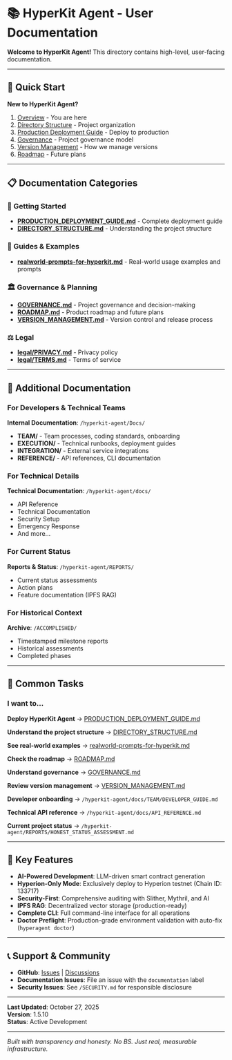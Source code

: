 # 📚 HyperKit Agent - User Documentation

**Welcome to HyperKit Agent!** This directory contains high-level, user-facing documentation.

---

## 🎯 Quick Start

**New to HyperKit Agent?**
1. [Overview](./README.md) - You are here
2. [Directory Structure](./DIRECTORY_STRUCTURE.md) - Project organization
3. [Production Deployment Guide](./PRODUCTION_DEPLOYMENT_GUIDE.md) - Deploy to production
4. [Governance](./GOVERNANCE.md) - Project governance model
5. [Version Management](./VERSION_MANAGEMENT.md) - How we manage versions
6. [Roadmap](./ROADMAP.md) - Future plans

---

## 📋 Documentation Categories

### 🚀 Getting Started
- **[PRODUCTION_DEPLOYMENT_GUIDE.md](PRODUCTION_DEPLOYMENT_GUIDE.md)** - Complete deployment guide
- **[DIRECTORY_STRUCTURE.md](DIRECTORY_STRUCTURE.md)** - Understanding the project structure

### 📖 Guides & Examples
- **[realworld-prompts-for-hyperkit.md](realworld-prompts-for-hyperkit.md)** - Real-world usage examples and prompts

### 🏛️ Governance & Planning
- **[GOVERNANCE.md](GOVERNANCE.md)** - Project governance and decision-making
- **[ROADMAP.md](ROADMAP.md)** - Product roadmap and future plans
- **[VERSION_MANAGEMENT.md](VERSION_MANAGEMENT.md)** - Version control and release process

### ⚖️ Legal
- **[legal/PRIVACY.md](legal/PRIVACY.md)** - Privacy policy
- **[legal/TERMS.md](legal/TERMS.md)** - Terms of service

---

## 🔗 Additional Documentation

### For Developers & Technical Teams
**Internal Documentation**: `/hyperkit-agent/Docs/`
- **TEAM/** - Team processes, coding standards, onboarding
- **EXECUTION/** - Technical runbooks, deployment guides
- **INTEGRATION/** - External service integrations
- **REFERENCE/** - API references, CLI documentation

### For Technical Details
**Technical Documentation**: `/hyperkit-agent/docs/`
- API Reference
- Technical Documentation
- Security Setup
- Emergency Response
- And more...

### For Current Status
**Reports & Status**: `/hyperkit-agent/REPORTS/`
- Current status assessments
- Action plans
- Feature documentation (IPFS RAG)

### For Historical Context
**Archive**: `/ACCOMPLISHED/`
- Timestamped milestone reports
- Historical assessments
- Completed phases

---

## 🎯 Common Tasks

### I want to...

**Deploy HyperKit Agent**
→ [PRODUCTION_DEPLOYMENT_GUIDE.md](PRODUCTION_DEPLOYMENT_GUIDE.md)

**Understand the project structure**
→ [DIRECTORY_STRUCTURE.md](DIRECTORY_STRUCTURE.md)

**See real-world examples**
→ [realworld-prompts-for-hyperkit.md](realworld-prompts-for-hyperkit.md)

**Check the roadmap**
→ [ROADMAP.md](ROADMAP.md)

**Understand governance**
→ [GOVERNANCE.md](GOVERNANCE.md)

**Review version management**
→ [VERSION_MANAGEMENT.md](VERSION_MANAGEMENT.md)

**Developer onboarding**
→ `/hyperkit-agent/docs/TEAM/DEVELOPER_GUIDE.md`

**Technical API reference**
→ `/hyperkit-agent/docs/API_REFERENCE.md`

**Current project status**
→ `/hyperkit-agent/REPORTS/HONEST_STATUS_ASSESSMENT.md`

---

## 🌟 Key Features

- **AI-Powered Development**: LLM-driven smart contract generation
- **Hyperion-Only Mode**: Exclusively deploy to Hyperion testnet (Chain ID: 133717)
- **Security-First**: Comprehensive auditing with Slither, Mythril, and AI
- **IPFS RAG**: Decentralized vector storage (production-ready)
- **Complete CLI**: Full command-line interface for all operations
- **Doctor Preflight**: Production-grade environment validation with auto-fix (`hyperagent doctor`)

---

## 📞 Support & Community

- **GitHub**: [Issues](https://github.com/JustineDevs/Hyperkit-Agent/issues) | [Discussions](https://github.com/JustineDevs/Hyperkit-Agent/discussions)
- **Documentation Issues**: File an issue with the `documentation` label
- **Security Issues**: See `/SECURITY.md` for responsible disclosure

---

**Last Updated**: October 27, 2025  
**Version**: 1.5.10  
**Status**: Active Development

---

*Built with transparency and honesty. No BS. Just real, measurable infrastructure.*
